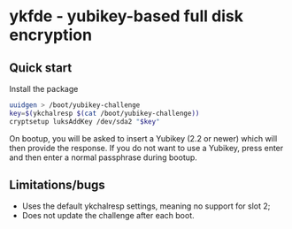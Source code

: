 
# ykfde - yubikey-based full disk encryption

## Quick start

Install the package

```bash
uuidgen > /boot/yubikey-challenge
key=$(ykchalresp $(cat /boot/yubikey-challenge)) 
cryptsetup luksAddKey /dev/sda2 "$key"
```

On bootup, you will be asked to insert a Yubikey (2.2 or newer) which
will then provide the response. If you do not want to use a Yubikey,
press enter and then enter a normal passphrase during bootup.

## Limitations/bugs

* Uses the default ykchalresp settings, meaning no support for slot 2;
* Does not update the challenge after each boot.
